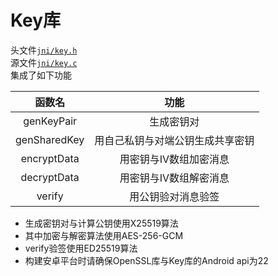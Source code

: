 # Key库
头文件[`jni/key.h`](jni/key.h)  
源文件[`jni/key.c`](jni/key.c)  
集成了如下功能

| 函数名 | 功能 |
| :-: | :-: |
| genKeyPair | 生成密钥对 |
| genSharedKey | 用自己私钥与对端公钥生成共享密钥 |
| encryptData | 用密钥与IV数组加密消息 |
| decryptData | 用密钥与IV数组解密消息 |
| verify | 用公钥验对消息验签 |

* 生成密钥对与计算公钥使用X25519算法
* 其中加密与解密算法使用AES-256-GCM
* verify验签使用ED25519算法
* 构建安卓平台时请确保OpenSSL库与Key库的Android api为22
